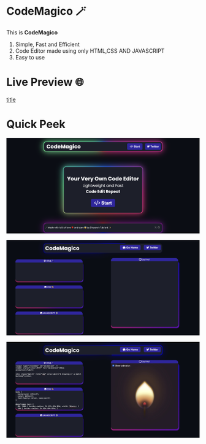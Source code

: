# CodeMagico 🪄
This is **CodeMagico**

1. Simple, Fast and Efficient
2. Code Editor made using only HTML,CSS AND JAVASCRIPT
3. Easy to use

# Live Preview 🌐

[title](codemagico.netlify.app)

# Quick Peek
![alt text](codemagico7.jpg)

![alt text](second.jpg)

![alt text](third.jpg)